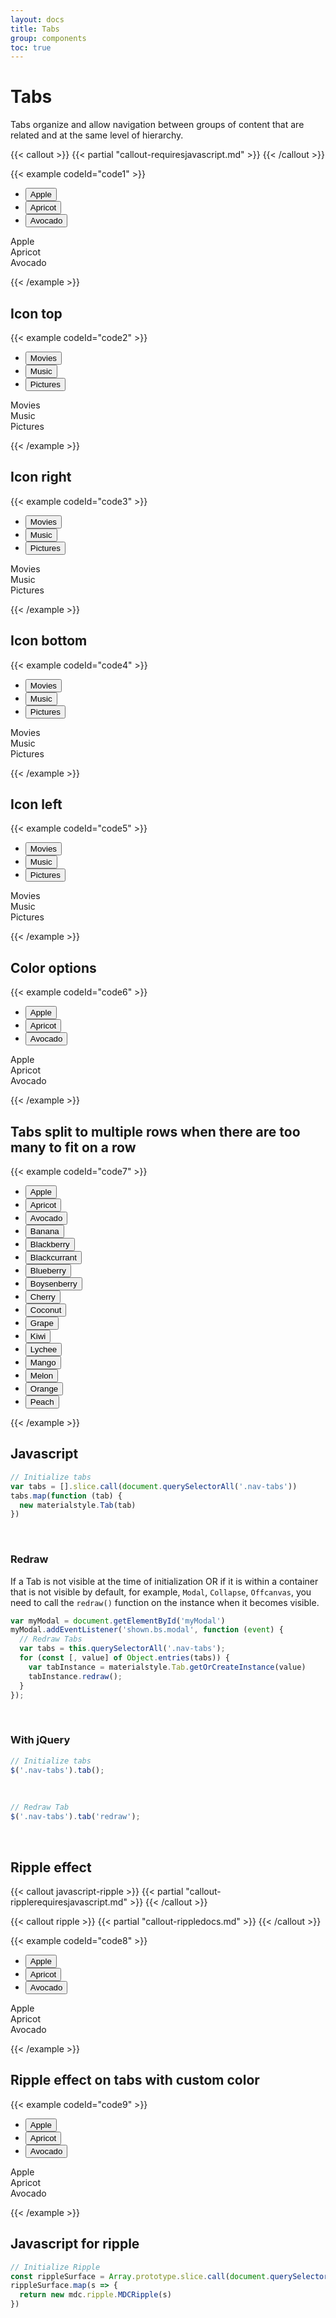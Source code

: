 ```yaml
---
layout: docs
title: Tabs
group: components
toc: true
---
```


# Tabs

<p class="fs-4 ms-0 mb-4 text-secondary">
  Tabs organize and allow navigation between groups of content that are related and at the same level of hierarchy.
</p>

{{< callout >}}
{{< partial "callout-requiresjavascript.md" >}}
{{< /callout >}}

{{< example codeId="code1" >}}

<ul class="nav nav-tabs nav-justified" role="tablist">
  <li class="nav-item" role="presentation">
    <button class="nav-link" data-bs-toggle="tab" role="tab" data-bs-target="#apple">Apple</button>
  </li>
  <li class="nav-item" role="presentation">
    <button class="nav-link active" data-bs-toggle="tab" role="tab" data-bs-target="#apricot">Apricot
    </button>
  </li>
  <li class="nav-item" role="presentation">
    <button class="nav-link" data-bs-toggle="tab" role="tab" data-bs-target="#avocado">Avocado</button>
  </li>
</ul>
<!-- Tab Panes -->
<div class="tab-content">
  <div class="tab-pane container-fluid fade" role="tabpanel" id="apple">Apple</div>
  <div class="tab-pane container-fluid active" role="tabpanel" id="apricot">Apricot</div>
  <div class="tab-pane container-fluid fade" role="tabpanel" id="avocado">Avocado</div>
</div>

{{< /example >}}

## Icon top
{{< example codeId="code2" >}}

<ul class="icon-top nav nav-tabs nav-justified" role="tablist">
  <li class="nav-item" role="presentation">
   <button class="nav-link" data-bs-toggle="tab" role="tab" data-bs-target="#movies">
     <i class="bi bi-film"></i> Movies
   </button>
  </li>
  <li class="nav-item" role="presentation">
   <button class="nav-link active" data-bs-toggle="tab" role="tab" data-bs-target="#music">
     <i class="bi bi-music-note-beamed"></i> Music
   </button>
  </li>
  <li class="nav-item" role="presentation">
   <button class="nav-link" data-bs-toggle="tab" role="tab" data-bs-target="#pictures">
     <i class="bi bi-image"></i> Pictures
   </button>
  </li>
</ul>
<!-- Tab Panes -->
<div class="tab-content">
 <div class="tab-pane container-fluid fade" role="tabpanel" id="movies">Movies</div>
 <div class="tab-pane container-fluid active" role="tabpanel" id="music">Music</div>
 <div class="tab-pane container-fluid fade" role="tabpanel" id="pictures">Pictures</div>
</div>

{{< /example >}}

## Icon right
{{< example codeId="code3" >}}

<ul class="icon-right nav nav-tabs nav-justified" role="tablist">
  <li class="nav-item" role="presentation">
    <button class="nav-link" data-bs-toggle="tab" role="tab" data-bs-target="#movies2">
      <i class="bi bi-film m-1"></i> Movies
    </button>
  </li>
  <li class="nav-item" role="presentation">
    <button class="nav-link active" data-bs-toggle="tab" role="tab" data-bs-target="#music2">
      <i class="bi bi-music-note-beamed m-1"></i> Music
    </button>
  </li>
  <li class="nav-item" role="presentation">
    <button class="nav-link" data-bs-toggle="tab" role="tab" data-bs-target="#pictures2">
      <i class="bi bi-image m-1"></i> Pictures
    </button>
  </li>
</ul>
<!-- Tab Panes -->
<div class="tab-content">
  <div class="tab-pane container-fluid fade" role="tabpanel" id="movies2">Movies</div>
  <div class="tab-pane container-fluid active" role="tabpanel" id="music2">Music</div>
  <div class="tab-pane container-fluid fade" role="tabpanel" id="pictures2">Pictures</div>
</div>

{{< /example >}}

## Icon bottom
{{< example codeId="code4" >}}

<ul class="icon-bottom nav nav-tabs nav-justified" role="tablist">
  <li class="nav-item" role="presentation">
    <button class="nav-link" data-bs-toggle="tab" role="tab" data-bs-target="#movies3">
      <i class="bi bi-film"></i> Movies
    </button>
  </li>
  <li class="nav-item" role="presentation">
    <button class="nav-link active" data-bs-toggle="tab" role="tab" data-bs-target="#music3">
      <i class="bi bi-music-note-beamed"></i> Music
    </button>
  </li>
  <li class="nav-item" role="presentation">
    <button class="nav-link" data-bs-toggle="tab" role="tab" data-bs-target="#pictures3">
      <i class="bi bi-image"></i> Pictures
    </button>
  </li>
</ul>
<!-- Tab Panes -->
<div class="tab-content">
  <div class="tab-pane container-fluid fade" role="tabpanel" id="movies3">Movies</div>
  <div class="tab-pane container-fluid active" role="tabpanel" id="music3">Music</div>
  <div class="tab-pane container-fluid fade" role="tabpanel" id="pictures3">Pictures</div>
</div>

{{< /example >}}

## Icon left
{{< example codeId="code5" >}}

<ul class="icon-left nav nav-tabs nav-justified" role="tablist">
  <li class="nav-item" role="presentation">
    <button class="nav-link" data-bs-toggle="tab" role="tab" data-bs-target="#movies4">
      <i class="bi bi-film m-1"></i> Movies
    </button>
  </li>
  <li class="nav-item" role="presentation">
    <button class="nav-link active" data-bs-toggle="tab" role="tab" data-bs-target="#music4">
      <i class="bi bi-music-note-beamed m-1"></i> Music
    </button>
  </li>
  <li class="nav-item" role="presentation">
    <button class="nav-link" data-bs-toggle="tab" role="tab" data-bs-target="#pictures4">
      <i class="bi bi-image m-1"></i> Pictures
    </button>
  </li>
</ul>
<!-- Tab Panes -->
<div class="tab-content">
  <div class="tab-pane container-fluid fade" role="tabpanel" id="movies4">Movies</div>
  <div class="tab-pane container-fluid active" role="tabpanel" id="music4">Music</div>
  <div class="tab-pane container-fluid fade" role="tabpanel" id="pictures4">Pictures</div>
</div>

{{< /example >}}

## Color options
{{< example codeId="code6" >}}

<ul class="nav nav-tabs nav-justified primary-pink base-purple" role="tablist">
  <li class="nav-item" role="presentation">
    <button class="nav-link" data-bs-toggle="tab" role="tab" data-bs-target="#apple1">Apple</button>
  </li>
  <li class="nav-item" role="presentation">
    <button class="nav-link active" data-bs-toggle="tab" role="tab" data-bs-target="#apricot1">Apricot
    </button>
  </li>
  <li class="nav-item" role="presentation">
    <button class="nav-link" data-bs-toggle="tab" role="tab" data-bs-target="#avocado1">Avocado</button>
  </li>
</ul>
<!-- Tab Panes -->
<div class="tab-content">
  <div class="tab-pane container-fluid fade" role="tabpanel" id="apple1">Apple</div>
  <div class="tab-pane container-fluid active" role="tabpanel" id="apricot1">Apricot</div>
  <div class="tab-pane container-fluid fade" role="tabpanel" id="avocado1">Avocado</div>
</div>

{{< /example >}}

## Tabs split to multiple rows when there are too many to fit on a row
{{< example codeId="code7" >}}

<ul class="nav nav-tabs nav-justified base-purple primary-pink" role="tablist">
  <li class="nav-item" role="presentation">
    <button class="nav-link" data-bs-toggle="tab" role="tab" data-bs-target="#apple2">Apple</button>
  </li>
  <li class="nav-item" role="presentation">
    <button class="nav-link active" data-bs-toggle="tab" role="tab" data-bs-target="#apricot2">Apricot
    </button>
  </li>
  <li class="nav-item" role="presentation">
    <button class="nav-link" data-bs-toggle="tab" role="tab" data-bs-target="#avocado2">Avocado</button>
  </li>
  <li class="nav-item" role="presentation">
    <button class="nav-link" data-bs-toggle="tab" role="tab" data-bs-target="#banana2">Banana</button>
  </li>
  <li class="nav-item" role="presentation">
    <button class="nav-link" data-bs-toggle="tab" role="tab" data-bs-target="#blackberry2">Blackberry
    </button>
  </li>
  <li class="nav-item" role="presentation">
    <button class="nav-link" data-bs-toggle="tab" role="tab" data-bs-target="#blackcurrant2">
      Blackcurrant
    </button>
  </li>
  <li class="nav-item" role="presentation">
    <button class="nav-link" data-bs-toggle="tab" role="tab" data-bs-target="#blueberry2">Blueberry
    </button>
  </li>
  <li class="nav-item" role="presentation">
    <button class="nav-link" data-bs-toggle="tab" role="tab" data-bs-target="#boysenberry2">
      Boysenberry
    </button>
  </li>
  <li class="nav-item" role="presentation">
    <button class="nav-link" data-bs-toggle="tab" role="tab" data-bs-target="#cherry2">Cherry</button>
  </li>
  <li class="nav-item" role="presentation">
    <button class="nav-link" data-bs-toggle="tab" role="tab" data-bs-target="#coconut2">Coconut</button>
  </li>
  <li class="nav-item" role="presentation">
    <button class="nav-link" data-bs-toggle="tab" role="tab" data-bs-target="#grape2">Grape</button>
  </li>
  <li class="nav-item" role="presentation">
    <button class="nav-link" data-bs-toggle="tab" role="tab" data-bs-target="#kiwi2">Kiwi</button>
  </li>
  <li class="nav-item" role="presentation">
    <button class="nav-link" data-bs-toggle="tab" role="tab" data-bs-target="#lychee2">Lychee</button>
  </li>
  <li class="nav-item" role="presentation">
    <button class="nav-link" data-bs-toggle="tab" role="tab" data-bs-target="#mango2">Mango</button>
  </li>
  <li class="nav-item" role="presentation">
    <button class="nav-link" data-bs-toggle="tab" role="tab" data-bs-target="#melon2">Melon</button>
  </li>
  <li class="nav-item" role="presentation">
    <button class="nav-link" data-bs-toggle="tab" role="tab" data-bs-target="#orange2">Orange</button>
  </li>
  <li class="nav-item" role="presentation">
    <button class="nav-link" data-bs-toggle="tab" role="tab" data-bs-target="#peach2">Peach</button>
  </li>
</ul>

{{< /example >}}

## Javascript
```javascript
// Initialize tabs
var tabs = [].slice.call(document.querySelectorAll('.nav-tabs'))
tabs.map(function (tab) {
  new materialstyle.Tab(tab)
})
```

<br>

### Redraw
If a Tab is not visible at the time of initialization OR if it is within a container that is not visible by default, 
for example, ```Modal```, ```Collapse```, ```Offcanvas```, you need to call the ```redraw()``` function on the instance when it becomes visible.

```javascript
var myModal = document.getElementById('myModal')
myModal.addEventListener('shown.bs.modal', function (event) {
  // Redraw Tabs
  var tabs = this.querySelectorAll('.nav-tabs');
  for (const [, value] of Object.entries(tabs)) {
    var tabInstance = materialstyle.Tab.getOrCreateInstance(value)
    tabInstance.redraw();
  }
});
```

<br>

### With jQuery
```javascript
// Initialize tabs
$('.nav-tabs').tab();
```

<br>

```javascript
// Redraw Tab
$('.nav-tabs').tab('redraw');
```

<br>

## Ripple effect

{{< callout javascript-ripple >}}
{{< partial "callout-ripplerequiresjavascript.md" >}}
{{< /callout >}}

{{< callout ripple >}}
{{< partial "callout-rippledocs.md" >}}
{{< /callout >}}

{{< example codeId="code8" >}}

<ul class="nav nav-tabs nav-justified" role="tablist">
  <li class="nav-item" role="presentation">
    <button class="nav-link" data-bs-toggle="tab" role="tab" data-bs-target="#apple">
      Apple
      <span class="ripple-surface"></span>
    </button>
  </li>
  <li class="nav-item" role="presentation">
    <button class="nav-link active" data-bs-toggle="tab" role="tab" data-bs-target="#apricot">
      Apricot
      <span class="ripple-surface"></span>
    </button>
  </li>
  <li class="nav-item" role="presentation">
    <button class="nav-link" data-bs-toggle="tab" role="tab" data-bs-target="#avocado">
      Avocado
      <span class="ripple-surface"></span>
    </button>
  </li>
</ul>
<!-- Tab Panes -->
<div class="tab-content">
  <div class="tab-pane container-fluid fade" role="tabpanel" id="apple">Apple</div>
  <div class="tab-pane container-fluid active" role="tabpanel" id="apricot">Apricot</div>
  <div class="tab-pane container-fluid fade" role="tabpanel" id="avocado">Avocado</div>
</div>

{{< /example >}}

## Ripple effect on tabs with custom color

{{< example codeId="code9" >}}

<ul class="nav nav-tabs nav-justified primary-red base-indigo" role="tablist">
  <li class="nav-item" role="presentation">
    <button class="nav-link" data-bs-toggle="tab" role="tab" data-bs-target="#apple">
      Apple
      <span class="ripple-surface"></span>
    </button>
  </li>
  <li class="nav-item" role="presentation">
    <button class="nav-link active" data-bs-toggle="tab" role="tab" data-bs-target="#apricot">
      Apricot
      <span class="ripple-surface"></span>
    </button>
  </li>
  <li class="nav-item" role="presentation">
    <button class="nav-link" data-bs-toggle="tab" role="tab" data-bs-target="#avocado">
      Avocado
      <span class="ripple-surface"></span>
    </button>
  </li>
</ul>
<!-- Tab Panes -->
<div class="tab-content">
  <div class="tab-pane container-fluid fade" role="tabpanel" id="apple">Apple</div>
  <div class="tab-pane container-fluid active" role="tabpanel" id="apricot">Apricot</div>
  <div class="tab-pane container-fluid fade" role="tabpanel" id="avocado">Avocado</div>
</div>

{{< /example >}}

## Javascript for ripple
```javascript
// Initialize Ripple
const rippleSurface = Array.prototype.slice.call(document.querySelectorAll('.ripple-surface'))
rippleSurface.map(s => {
  return new mdc.ripple.MDCRipple(s)
})
```
